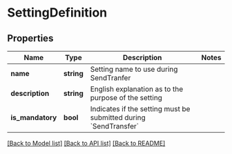 # SettingDefinition

## Properties
Name | Type | Description | Notes
------------ | ------------- | ------------- | -------------
**name** | **string** | Setting name to use during SendTranfer | 
**description** | **string** | English explanation as to the purpose of the setting | 
**is_mandatory** | **bool** | Indicates if the setting must be submitted during &#x60;SendTransfer&#x60; | 

[[Back to Model list]](../README.md#documentation-for-models) [[Back to API list]](../README.md#documentation-for-api-endpoints) [[Back to README]](../README.md)


